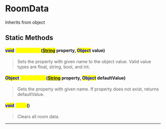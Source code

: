 # RoomData
Inherits from object
## Static Methods
#### <mark style="color:blue;">void</mark> <mark style="color:yellow;">SetProperty</mark>(<mark style="color:blue;">[String](../static/String.md)</mark> property, <mark style="color:blue;">Object</mark> value)
> Sets the property with given name to the object value. Valid value types are float, string, bool, and int.

#### <mark style="color:blue;">Object</mark> <mark style="color:yellow;">GetProperty</mark>(<mark style="color:blue;">[String](../static/String.md)</mark> property, <mark style="color:blue;">Object</mark> defaultValue)
> Gets the property with given name. If property does not exist, returns defaultValue.

#### <mark style="color:blue;">void</mark> <mark style="color:yellow;">Clear</mark>()
> Clears all room data.


---

